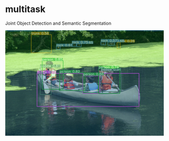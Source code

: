 # multitask
Joint Object Detection and Semantic Segmentation

<img src="data/githubimage/000001.jpg">
